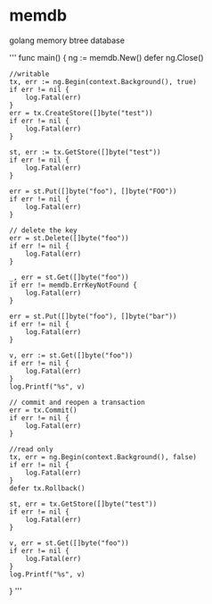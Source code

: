 # memdb
golang memory btree database

'''
func main() {
	ng := memdb.New()
	defer ng.Close()

	//writable
	tx, err := ng.Begin(context.Background(), true)
	if err != nil {
		log.Fatal(err)
	}
	err = tx.CreateStore([]byte("test"))
	if err != nil {
		log.Fatal(err)
	}

	st, err := tx.GetStore([]byte("test"))
	if err != nil {
		log.Fatal(err)
	}

	err = st.Put([]byte("foo"), []byte("FOO"))
	if err != nil {
		log.Fatal(err)
	}

	// delete the key
	err = st.Delete([]byte("foo"))
	if err != nil {
		log.Fatal(err)
	}

	_, err = st.Get([]byte("foo"))
	if err != memdb.ErrKeyNotFound {
		log.Fatal(err)
	}

	err = st.Put([]byte("foo"), []byte("bar"))
	if err != nil {
		log.Fatal(err)
	}

	v, err := st.Get([]byte("foo"))
	if err != nil {
		log.Fatal(err)
	}
	log.Printf("%s", v)

	// commit and reopen a transaction
	err = tx.Commit()
	if err != nil {
		log.Fatal(err)
	}

	//read only
	tx, err = ng.Begin(context.Background(), false)
	if err != nil {
		log.Fatal(err)
	}
	defer tx.Rollback()

	st, err = tx.GetStore([]byte("test"))
	if err != nil {
		log.Fatal(err)
	}

	v, err = st.Get([]byte("foo"))
	if err != nil {
		log.Fatal(err)
	}
	log.Printf("%s", v)
}
'''